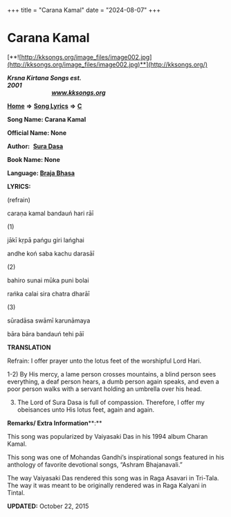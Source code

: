 +++
title = "Carana Kamal"
date = "2024-08-07"
+++

# Carana Kamal
[**![http://kksongs.org/image_files/image002.jpg](http://kksongs.org/image_files/image002.jpg)**](http://kksongs.org/)

**_Krsna Kirtana Songs est. 2001_**                                                                                                                                                 **_www.kksongs.org_**

**[Home](http://kksongs.org/)** **⇒** **[Song Lyrics](http://kksongs.org/lyrics.html)** **⇒** **[C](http://kksongs.org/songs/song_c.html)**

**Song Name: Carana Kamal**

**Official Name: None**

**Author:**  [**Sura Dasa**](http://kksongs.org/authors/list/suradasa.html)

**Book Name: None**

**Language: [Braja Bhasa](http://kksongs.org/language/list/braja_bhasa.html)**

**LYRICS:**

(refrain)

caraṇa kamal bandauń hari rāī

(1)

jākī kṛpā pańgu giri lańghai

andhe koń saba kachu darasāī

(2)

bahiro sunai mūka puni bolai

rańka calai sira chatra dharāī

(3)

sūradāsa swāmī karunāmaya

bāra bāra bandauń tehi pāī

**TRANSLATION**

Refrain: I offer prayer unto the lotus feet of the worshipful Lord Hari.

1-2) By His mercy, a lame person crosses mountains, a blind person sees everything, a deaf person hears, a dumb person again speaks, and even a poor person walks with a servant holding an umbrella over his head.

3) The Lord of Sura Dasa is full of compassion. Therefore, I offer my obeisances unto His lotus feet, again and again.

**Remarks/ Extra Information****:**

This song was popularized by Vaiyasaki Das in his 1994 album Charan Kamal.

This song was one of Mohandas Gandhi’s inspirational songs featured in his anthology of favorite devotional songs, “Ashram Bhajanavali.”

The way Vaiyasaki Das rendered this song was in Raga Asavari in Tri-Tala. The way it was meant to be originally rendered was in Raga Kalyani in Tintal.

**UPDATED:** October 22, 2015